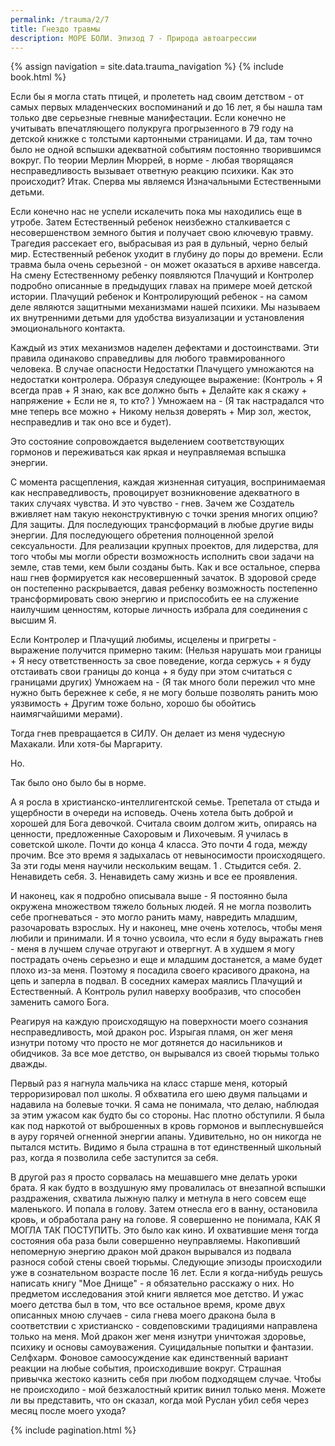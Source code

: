 ```yaml
---
permalink: /trauma/2/7
title: Гнездо травмы
description: МОРЕ БОЛИ. Эпизод 7 - Природа автоагрессии
---
```

{% assign navigation  = site.data.trauma_navigation %}
{% include book.html %}

Если бы я могла стать птицей, и пролететь над своим детством - от самых первых младенческих воспоминаний и до 16 лет, я бы нашла там только две серьезные гневные манифестации.
Если конечно не учитывать впечатляющего полукруга прогрызенного в 79 году на детской книжке с толстыми картонными страницами.
И да, там точно было не одной вспышки адекватной событиям постоянно творившимся вокруг.
По теории Мерлин Мюррей, в норме - любая творящаяся несправедливость вызывает ответную реакцию психики. Как это происходит?
Итак.
Сперва мы являемся Изначальными Естественными детьми.

Если конечно нас не успели искалечить пока мы находились еще в утробе.
Затем Естественный ребенок неизбежно сталкивается с несовершенством земного бытия и получает свою ключевую травму.
Трагедия рассекает его, выбрасывая из рая в дульный, черно белый мир.
Естественный ребенок уходит в глубину до поры до времени.
Если травма была очень серьезной - он может оказаться в архиве навсегда.
На смену Естественному ребенку появляются Плачущий и Контролер подробно описанные в предыдущих главах на примере моей детской истории.
Плачущий ребенок и Контролирующий ребенок - на самом деле являются защитными механизмами нашей психики.
Мы называем их внутренними детьми для удобства визуализации и установления эмоционального контакта.

Каждый из этих механизмов наделен дефектами и достоинствами.
Эти правила одинаково справедливы для любого травмированного человека. В случае опасности Недостатки Плачущего умножаются на недостатки контролера.
Образуя следующее выражение:
(Контроль + Я всегда прав + Я знаю, как все должно быть + Делайте как я скажу + напряжение + Если не я, то кто? )
Умножаем на -
(Я так настрадался что мне теперь все можно + Никому нельзя доверять + Мир зол, жесток, несправедлив и так оно все и будет).

Это состояние сопровождается выделением соответствующих гормонов и переживаться как яркая и неуправляемая вспышка энергии.

С момента расщепления, каждая жизненная ситуация, воспринимаемая как несправедливость, провоцирует возникновение адекватного в таких случаях чувства.
И это чувство - гнев.
Зачем же Создатель вживляет нам такую неконструктивную с точки зрения многих опцию?
Для защиты.
Для последующих трансформаций в любые другие виды энергии.
Для последующего обретения полноценной зрелой сексуальности.
Для реализации крупных проектов, для лидерства, для того чтобы мы могли обрести возможность исполнить свои задачи на земле, став теми, кем были созданы быть.
Как и все остальное, сперва наш гнев формируется как несовершенный зачаток.
В здоровой среде он постепенно раскрывается, давая ребенку возможность постепенно трансформировать свою энергию и приспособить ее на служение наилучшим ценностям, которые личность избрала для соединения с высшим Я.

Если Контролер и Плачущий любимы, исцелены и пригреты - выражение получится примерно таким:
(Нельзя нарушать мои границы + Я несу ответственность за свое поведение, когда сержусь + я буду отстаивать свои границы до конца + я буду при этом считаться с границами других)
Умножаем на -
(Я так много боли пережил что мне нужно быть бережнее к себе, я не могу больше позволять ранить мою уязвимость + Другим тоже больно, хорошо бы обойтись наимягчайшими мерами).

Тогда гнев превращается в СИЛУ.
Он делает из меня чудесную Махакали.
Или хотя-бы Маргариту.

Но.

Так было оно было бы в норме.

А я росла в христианско-интеллигентской семье. Трепетала от стыда и ущербности в очереди на исповедь. Очень хотела быть доброй и хорошей для Бога девочкой. Считала своим долгом жить, опираясь на ценности, предложенные Сахоровым и Лихочевым.
Я училась в советской школе.
Почти до конца 4 класса. Это почти 4 года, между прочим. Все это время я задыхалась от невыносимости происходящего.
За эти годы меня научили нескольким вещам.
1 . Стыдится себя.
2. Ненавидеть себя.
3. Ненавидеть саму жизнь и все ее проявления.

И наконец, как я подробно описывала выше - Я постоянно была окружена множеством тяжело больных людей.
Я не могла позволить себе прогневаться - это могло ранить маму, навредить младшим, разочаровать взрослых.
Ну и наконец, мне очень хотелось, чтобы меня любили и принимали.
И я точно усвоила, что если я буду выражать гнев - меня в лучшем случае отругают и отвергнут.
А в худшем я могу пострадать очень серьезно и еще и младшим достанется, а маме будет плохо из-за меня.
Поэтому я посадила своего красивого дракона, на цепь и заперла в подвал.
В соседних камерах маялись Плачущий и Естественный.
А Контроль рулил наверху вообразив, что способен заменить самого Бога.

Реагируя на каждую происходящую на поверхности моего сознания несправедливость, мой дракон рос.
Изрыгая пламя, он жег меня изнутри потому что просто не мог дотянется до насильников и обидчиков.
За все мое детство, он вырывался из своей тюрьмы только дважды.

Первый раз я нагнула мальчика на класс старше меня, который терроризировал пол школы.
Я обхватила его шею двумя пальцами и надавила на болевые точки.
Я сама не понимала, что делаю, наблюдая за этим ужасом как будто бы со стороны. Нас плотно обступили.
Я была как под наркотой от выброшенных в кровь гормонов и выплеснувшейся в ауру горячей огненной энергии апаны.
Удивительно, но он никогда не пытался мстить.
Видимо я была страшна в тот единственный школьный раз, когда я позволила себе заступится за себя.

В другой раз я просто сорвалась на мешавшего мне делать уроки брата.
Я как будто в воздушную яму провалилась от внезапной вспышки раздражения, схватила лыжную палку и метнула в него совсем еще маленького. И попала в голову.
Затем отнесла его в ванну, остановила кровь, и обработала рану на голове.
Я совершенно не понимала, КАК Я МОГЛА ТАК ПОСТУПИТЬ.
Это было как кино.
И охватившие меня тогда состояния оба раза были совершенно неуправляемы.
Накопивший непомерную энергию дракон мой дракон вырывался из подвала разнося собой стены своей тюрьмы.
Следующие эпизоды происходили уже в сознательном возрасте после 16 лет.
Если я когда-нибудь решусь написать книгу "Мое Днище" - я обязательно расскажу о них.
Но предметом исследования этой книги является мое детство.
И ужас моего детства был в том, что все остальное время, кроме двух описанных мною случаев - сила гнева моего дракона была в соответствии с христианско - совдеповскими традициями направлена только на меня.
Мой дракон жег меня изнутри уничтожая здоровье, психику и основы самоуважения.
Суицидальные попытки и фантазии.
Селфхарм.
Фоновое самоосуждение как единственный вариант реакции на любые события, происходившие вокруг.
Страшная привычка жестоко казнить себя при любом подходящем случае.
Чтобы не происходило - мой безжалостный критик винил только меня.
Можете ли вы представить, что он сказал, когда мой Руслан убил себя через месяц после моего ухода?

{% include pagination.html %}